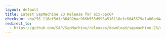 ```yaml
---
layout: default
title: Latest SapMachine 23 Release for aix-ppc64
checksum: sha256 116ef5d1c36492bac966b553d996a516110efc6645679a1a86ad4422265657dd
redirect_to:
  - https://github.com/SAP/SapMachine/releases/download/sapmachine-23/sapmachine-jdk-23_aix-ppc64_bin.tar.gz
---
```

